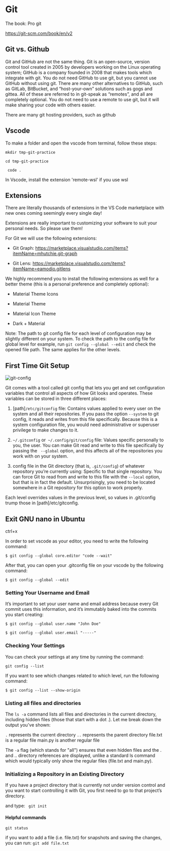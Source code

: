 # Git


The book: Pro git

https://git-scm.com/book/en/v2


## Git vs. Github

Git and GitHub are not the same thing. Git is an open-source, version control tool created in 2005 by developers working on the Linux operating system; GitHub is a company founded in 2008 that makes tools which integrate with git. You do not need GitHub to use git, but you cannot use GitHub without using git. There are many other alternatives to GitHub, such as GitLab, BitBucket, and “host-your-own” solutions such as gogs and gittea. All of these are referred to in git-speak as “remotes”, and all are completely optional. You do not need to use a remote to use git, but it will make sharing your code with others easier.

There are many git hosting providers, such as github

## Vscode
To make a folder and open the vscode from terminal, follow these steps:

```mkdir tmp-git-practice```

```cd tmp-git-practice```

``` code .```

In Vscode, install the extension 'remote-wsl' if you use wsl

## Extensions

There are literally thousands of extensions in the VS Code marketplace with new ones coming seemingly every single day!

Extensions are really important to customizing your software to suit your personal needs. So please use them!

For Git we will use the following extensions:

- Git Graph: https://marketplace.visualstudio.com/items?itemName=mhutchie.git-graph

- Git Lens: https://marketplace.visualstudio.com/items?itemName=eamodio.gitlens

We highly recommend you to install the following extensions as well for a better theme (this is a personal preference and completely optional):

- Material Theme Icons

- Material Theme

- Material Icon Theme

- Dark + Material


Note: The path to git config file for each level of configuration may be slightly different on your system. To check the path to the config file for global level for example, run ```git config --global --edit``` and check the opened file path. The same applies for the other levels.

## First Time Git Setup

![git-config](https://github.com/user-attachments/assets/a6d918b7-5304-4608-b9fc-e12c7842ef19)

Git comes with a tool called git config that lets you get and set configuration variables that control all aspects of how Git looks and operates. These variables can be stored in three different places:

1. [path]```/etc/gitconfig``` file: Contains values applied to every user on the system and all their repositories. If you pass the option ```--system``` to git config, it reads and writes from this file specifically. Because this is a system configuration file, you would need administrative or superuser privilege to make changes to it.

2. ```~/.gitconfig``` or``` ~/.config/git/config``` file: Values specific personally to you, the user. You can make Git read and write to this file specifically by passing the
``` --global``` option, and this affects all of the repositories you work with on your system.

3. config file in the Git directory (that is, ```.git/config```) of whatever repository you’re currently using: Specific to that single repository. You can force Git to read from and write to this file with the ```--local``` option, but that is in fact the default. Unsurprisingly, you need to be located somewhere in a Git repository for this option to work properly.

Each level overrides values in the previous level, so values in .git/config trump those in [path]/etc/gitconfig.

## Exit GNU nano in Ubuntu
ctrl+x

In order to set vscode as your editor, you need to write the following command:

```$ git config --global core.editor "code --wait"```

After that, you can open your .gitconfig file on your vscode by the following command:

```$ git config --global --edit```


### Setting Your Username and Email

It’s important to set your user name and email address because every Git commit uses this information, and it’s immutably baked into the commits you start creating:

```$ git config --global user.name "John Doe"```

```$ git config --global user.email "-----"```

### Checking Your Settings

You can check your settings at any time by running the command:

```git config --list```

If you want to see which changes related to which level, run the following command:

```$ git config --list --show-origin```

### Listing all files and directories

The ```ls -a``` command lists all files and directories in the current directory, including hidden files (those that start with a dot .). Let me break down the output you've shown:

```.``` represents the current directory
```..``` represents the parent directory
file.txt is a regular file
main.py is another regular file

The ```-a``` flag (which stands for "all") ensures that even hidden files and the . and .. directory references are displayed, unlike a standard ls command which would typically only show the regular files (file.txt and main.py).

### Initializing a Repository in an Existing Directory

If you have a project directory that is currently not under version control and you want to start controlling it with Git, you first need to go to that project’s directory.

and type:
``` git init```

#### Helpful commands

```git status```

if you want to add a file (i.e. file.txt) for snapshots and saving the changes, you can run: ```git add file.txt```

